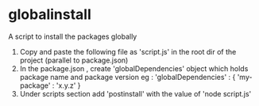 # globalinstall
A script to install the packages globally 

1) Copy and paste the following file as 'script.js' in the root dir of the project (parallel to package.json) 
2) In the package.json , create 'globalDependencies' object which holds package name and package version
  eg : 'globalDependencies' : {
          'my-package' : 'x.y.z'
        }
3) Under scripts section add 'postinstall' with the value of 'node script.js'
